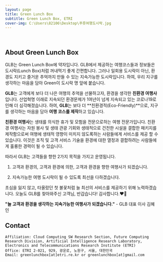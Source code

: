 ```yaml
---
layout: page
title: Green Lunch Box
subtitle: Green Lunch Box, ETRI
cover-img: C:\Users\82106\Desktop\푸릇여행도시락.jpg
---
```


<br/>

## About Green Lunch Box

GLB는 Green Lunch Box에 약자입니다. GLB에서 제공하는 여행코스들과 정보들은 도시락(Lunch Box)처럼 꺼내먹기 좋게 간편합니다. 그러나 일회용 도시락이 아닌, 환경도 지키고 즐거운 추억까지 만들 수 있는 지속가능한 도시락입니다. 하여, 우리 지구를 생각하는 마음을 담아 Green이 도시락 명 앞에 붙습니다.

**GLB**는 고객에게 보다 더 나은 여행의 추억을 선물하고자, 환경을 생각한 **친환경 여행사**입니다.  산업혁명 이래로 지속되던 환경문제가 1여년이 넘게 지속되고 있는 코로나19로 인해 더 심각해졌습니다. 하여, **GLB**는 보다 더 **친환경적(Eco-Friendly)**으로, 지구를 생각하는 마음을 담아 **여행 코스를 제작**하고 있습니다. 

**친환경 여행사**는 생태를 의식한 휴가 및 모험을 전문으로하는 여행 전문가입니다. 친환경 여행사는 자원 봉사 및 생태 관광 기회와 생태적으로 건전한 시설을 결합한 패키지를 제작함으로써 여행에 생태적 영향이 미치지 않도록하는 사람들에게 서비스를 제공 할 수 있습니다. 이것은 조직 및 고객 서비스 기술을 환경에 대한 열정과 결합하려는 사람들에게 훌륭한 경력이 될 수 있습니다.

따라서 GLB는 고객들을 향한  2가지 목적을 가지고 운영됩니다. 

1) 고객과 환경의, 고객과 환경에 의한, 고객과 환경을 향한 여행사가 되겠습니다. 

2) 지속가능한 여행 도시락이 될 수 있도록 최선을 다하겠습니다. 

초심을 잃지 않고, 타올랐던 첫 불꽃처럼 늘 최선의 서비스를 제공하기 위해 노력하겠습니다. 오늘도 GLB를 찾아와주신 고객님, 반갑습니다! 감사합니다.❤️‍🔥

**"늘 고객과 환경을 생각하는  지속가능한 여행사가 되겠습니다."** -  GLB 대표 이사 김혜인

## Contact

```
Affiliation: Cloud Computing SW Research Section, Future Computing Research Division, Artificial Intelligence Research Laboratory, Electronics and Telecommunications Research Institute (ETRI)
Office: ETRI 2-021, 929, 광운로, 노원구, 서울, 대한민국
Email: greenlunchbox[at]etri.re.kr or greenlunchbox[at]gmail.com
```
